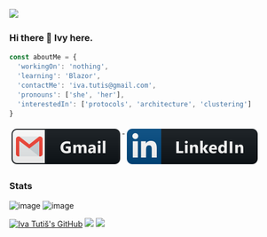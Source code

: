 ![](https://komarev.com/ghpvc/?username=ivatutis&color=orange)

### Hi there 👋 Ivy here.

```js
const aboutMe = {
  'workingOn': 'nothing',
  'learning': 'Blazor',
  'contactMe': 'iva.tutis@gmail.com',
  'pronouns': ['she', 'her'],
  'interestedIn': ['protocols', 'architecture', 'clustering']
}
```
<a href="mailto:iva.tutis@gmail.com">
  <img src="https://raw.githubusercontent.com/IvaTutis/IvaTutis/master/images/social/gmail.svg" alt="gmail" style="vertical-align:top; margin:6px 4px">
</a>

<a href="https://www.linkedin.com/in/iva-tutis/">
    <img src="https://raw.githubusercontent.com/IvaTutis/IvaTutis/master/images/social/linkedin.svg" alt="linkedin" style="vertical-align:top; margin:6px 4px">
</a>

### Stats

![image](https://github-readme-stats.vercel.app/api?username=ivatutis&count_private=1&theme=radical)
![image](https://github-readme-stats.vercel.app/api/top-langs/?username=ivatutis&layout=compact)

[![Iva Tutiš's GitHub](https://img.shields.io/badge/-@ivatutis-%23181717?style=flat-square&logo=github)](https://ivatutis.github.io/)
[![](https://vistr.dev/badge?repo=ivatutis.ivatutis&corners=square)](https://github.com/IvaTutis/vistr.dev)
[![](https://img.shields.io/github/stars/ivatutis?style=social)](https://github.com/IvaTutis?tab=repositories)

